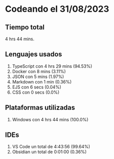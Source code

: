 # Codeando el 31/08/2023

## Tiempo total
4 hrs 44 mins.

## Lenguajes usados
1. TypeScript con 4 hrs 29 mins (94.53%)
1. Docker con 8 mins (3.11%)
1. JSON con 5 mins (1.97%)
1. Markdown con 1 min (0.36%)
1. EJS con 6 secs (0.04%)
1. CSS con 0 secs (0.0%)

## Plataformas utilizadas
1. Windows con 4 hrs 44 mins (100.0%)

## IDEs
1. VS Code un total de 4:43:56 (99.64%)
1. Obsidian un total de 0:01:00 (0.36%)
